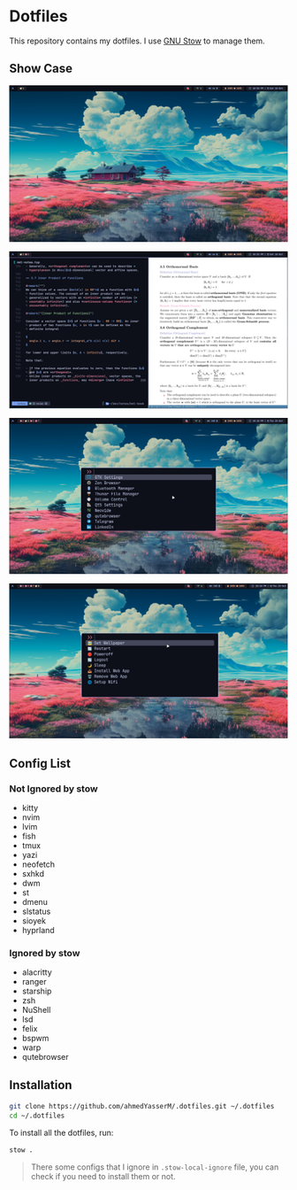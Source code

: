 # Dotfiles

This repository contains my dotfiles. I use [GNU Stow](https://www.gnu.org/software/stow/) to manage them.

## Show Case

![show1](./assets/show1.png)

![show2](./assets/show2.png)

![show3](./assets/show3.png)

![show4](./assets/show4.png)

## Config List

### Not Ignored by stow

- kitty
- nvim
- lvim
- fish
- tmux
- yazi
- neofetch
- sxhkd
- dwm
- st
- dmenu
- slstatus
- sioyek
- hyprland

### Ignored by stow

- alacritty
- ranger
- starship
- zsh
- NuShell
- lsd
- felix
- bspwm
- warp
- qutebrowser

## Installation

```bash
git clone https://github.com/ahmedYasserM/.dotfiles.git ~/.dotfiles
cd ~/.dotfiles
```

To install all the dotfiles, run:

```bash
stow .
```

> There some configs that I ignore in `.stow-local-ignore` file, you can check if you need to install them or not.
